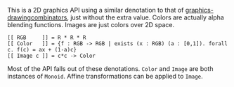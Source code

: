This is a 2D graphics API using a similar denotation to that of
[graphics-drawingcombinators](http://hackage.haskell.org/package/graphics-drawingcombinators),
just without the extra value. Colors are actually alpha blending
functions. Images are just colors over 2D space.

    [[ RGB     ]] = R * R * R
    [[ Color   ]] = {f : RGB -> RGB | exists (x : RGB) (a : [0,1]). forall c. f(c) = ax + (1-a)c}
    [[ Image c ]] = c*c -> Color

Most of the API falls out of these denotations. `Color` and `Image`
are both instances of `Monoid`. Affine transformations can be applied
to `Image`.
